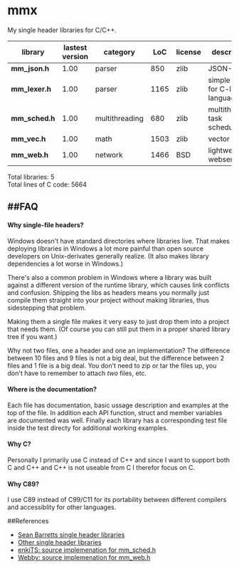 mmx
===

My single header libraries for C/C++.

|library | lastest version | category | LoC | license | description
| --------------------- | ---- | -------- | --- | --- | --------------------------------
|**mm_json.h** | 1.00 | parser | 850 | zlib | JSON-Parser
|**mm_lexer.h** | 1.00 | parser | 1165 | zlib | simple lexer for C-like languages
|**mm_sched.h** | 1.00 | multithreading | 680 | zlib | multithreaded task scheduler
|**mm_vec.h** | 1.00 | math | 1503 | zlib | vector math
|**mm_web.h** | 1.00 | network | 1466 | BSD |  lightweight webserver

Total libraries: 5  
Total lines of C code: 5664

##FAQ
---
#### Why single-file headers?
Windows doesn't have standard directories where libraries
live. That makes deploying libraries in Windows a lot more
painful than open source developers on Unix-derivates generally
realize. (It also makes library dependencies a lot worse in Windows.)

There's also a common problem in Windows where a library was built
against a different version of the runtime library, which causes
link conflicts and confusion. Shipping the libs as headers means
you normally just compile them straight into your project without
making libraries, thus sidestepping that problem.

Making them a single file makes it very easy to just
drop them into a project that needs them. (Of course you can
still put them in a proper shared library tree if you want.)

Why not two files, one a header and one an implementation?
The difference between 10 files and 9 files is not a big deal,
but the difference between 2 files and 1 file is a big deal.
You don't need to zip or tar the files up, you don't have to
remember to attach *two* files, etc.

#### Where is the documentation?
Each file has documentation, basic ussage description and
examples at the top of the file. In addition each API function,
struct and member variables are documented was well.
Finally each library has a corresponding test file inside the
test directy for additional working examples.

#### Why C?
Personally I primarily use C instead of C++ and since I want to
support both C and C++ and C++ is not useable from C I therefor focus
on C.

#### Why C89?
I use C89 instead of C99/C11 for its portability between different compilers
and accessiblity for other languages.

##References
- [Sean Barretts single header libraries](https://github.com/nothings/stb)
- [Other single header libraries](https://github.com/nothings/stb/blob/master/docs/other_libs.md)
- [enkiTS: source implemenation for mm_sched.h](https://github.com/dougbinks/enkiTS)
- [Webby: source implemenation for mm_web.h](https://github.com/deplinenoise/webby)

